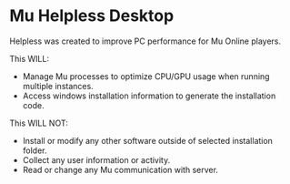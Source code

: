 # Mu Helpless Desktop

Helpless was created to improve PC performance for Mu Online players.

This WILL:
- Manage Mu processes to optimize CPU/GPU usage when running multiple instances.
- Access windows installation information to generate the installation code.

This WILL NOT:
- Install or modify any other software outside of selected installation folder.
- Collect any user information or activity.
- Read or change any Mu communication with server.
